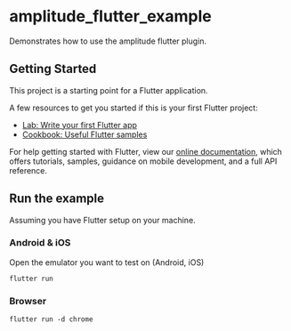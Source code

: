 # amplitude_flutter_example

Demonstrates how to use the amplitude flutter plugin.

## Getting Started

This project is a starting point for a Flutter application.

A few resources to get you started if this is your first Flutter project:

- [Lab: Write your first Flutter app](https://flutter.io/docs/get-started/codelab)
- [Cookbook: Useful Flutter samples](https://flutter.io/docs/cookbook)

For help getting started with Flutter, view our 
[online documentation](https://flutter.io/docs), which offers tutorials, 
samples, guidance on mobile development, and a full API reference.


## Run the example
Assuming you have Flutter setup on your machine. 

### Android & iOS
Open the emulator you want to test on (Android, iOS)
```shell
flutter run
```

### Browser
```shell
flutter run -d chrome
```

